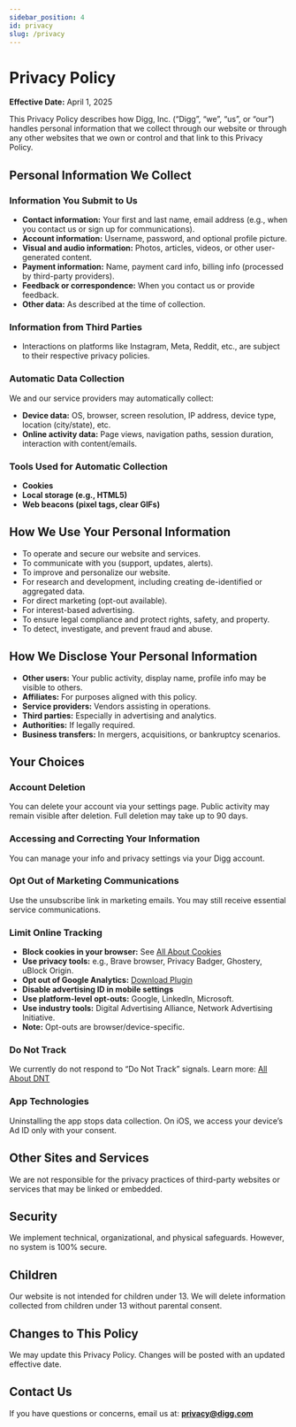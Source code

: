 ```yaml
---
sidebar_position: 4
id: privacy
slug: /privacy
---
```


# Privacy Policy

**Effective Date:** April 1, 2025

This Privacy Policy describes how Digg, Inc. (“Digg”, “we”, “us”, or “our”) handles personal information that we collect through our website or through any other websites that we own or control and that link to this Privacy Policy.

## Personal Information We Collect

### Information You Submit to Us

- **Contact information:** Your first and last name, email address (e.g., when you contact us or sign up for communications).
- **Account information:** Username, password, and optional profile picture.
- **Visual and audio information:** Photos, articles, videos, or other user-generated content.
- **Payment information:** Name, payment card info, billing info (processed by third-party providers).
- **Feedback or correspondence:** When you contact us or provide feedback.
- **Other data:** As described at the time of collection.

### Information from Third Parties

- Interactions on platforms like Instagram, Meta, Reddit, etc., are subject to their respective privacy policies.

### Automatic Data Collection

We and our service providers may automatically collect:

- **Device data:** OS, browser, screen resolution, IP address, device type, location (city/state), etc.
- **Online activity data:** Page views, navigation paths, session duration, interaction with content/emails.

### Tools Used for Automatic Collection

- **Cookies**
- **Local storage (e.g., HTML5)**
- **Web beacons (pixel tags, clear GIFs)**

## How We Use Your Personal Information

- To operate and secure our website and services.
- To communicate with you (support, updates, alerts).
- To improve and personalize our website.
- For research and development, including creating de-identified or aggregated data.
- For direct marketing (opt-out available).
- For interest-based advertising.
- To ensure legal compliance and protect rights, safety, and property.
- To detect, investigate, and prevent fraud and abuse.

## How We Disclose Your Personal Information

- **Other users:** Your public activity, display name, profile info may be visible to others.
- **Affiliates:** For purposes aligned with this policy.
- **Service providers:** Vendors assisting in operations.
- **Third parties:** Especially in advertising and analytics.
- **Authorities:** If legally required.
- **Business transfers:** In mergers, acquisitions, or bankruptcy scenarios.

## Your Choices

### Account Deletion

You can delete your account via your settings page. Public activity may remain visible after deletion. Full deletion may take up to 90 days.

### Accessing and Correcting Your Information

You can manage your info and privacy settings via your Digg account.

### Opt Out of Marketing Communications

Use the unsubscribe link in marketing emails. You may still receive essential service communications.

### Limit Online Tracking

- **Block cookies in your browser:** See [All About Cookies](https://www.allaboutcookies.org/)
- **Use privacy tools:** e.g., Brave browser, Privacy Badger, Ghostery, uBlock Origin.
- **Opt out of Google Analytics:** [Download Plugin](https://tools.google.com/dlpage/gaoptout)
- **Disable advertising ID in mobile settings**
- **Use platform-level opt-outs:** Google, LinkedIn, Microsoft.
- **Use industry tools:** Digital Advertising Alliance, Network Advertising Initiative.
- **Note:** Opt-outs are browser/device-specific.

### Do Not Track

We currently do not respond to “Do Not Track” signals. Learn more: [All About DNT](http://www.allaboutdnt.com)

### App Technologies

Uninstalling the app stops data collection. On iOS, we access your device’s Ad ID only with your consent.

## Other Sites and Services

We are not responsible for the privacy practices of third-party websites or services that may be linked or embedded.

## Security

We implement technical, organizational, and physical safeguards. However, no system is 100% secure.

## Children

Our website is not intended for children under 13. We will delete information collected from children under 13 without parental consent.

## Changes to This Policy

We may update this Privacy Policy. Changes will be posted with an updated effective date.

## Contact Us

If you have questions or concerns, email us at: **[privacy@digg.com](mailto:privacy@digg.com)**
